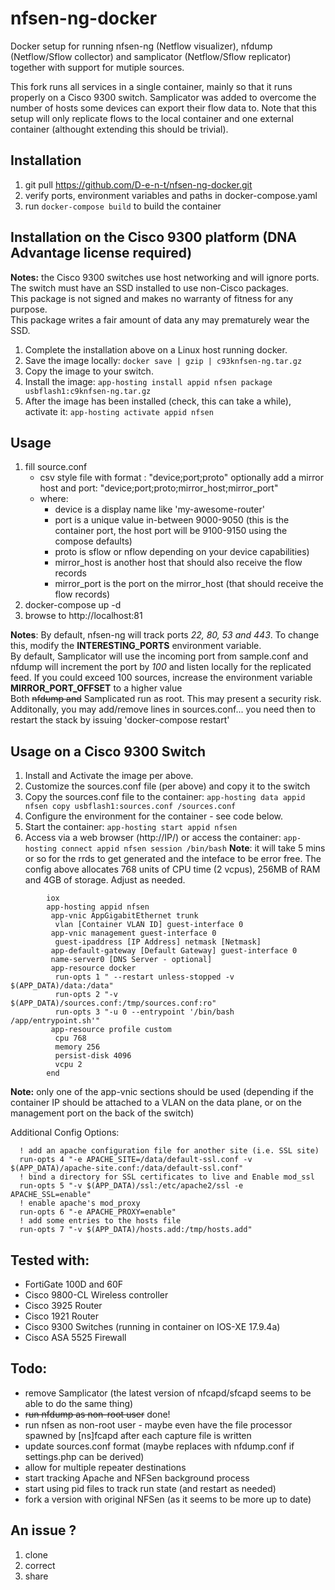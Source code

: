 # nfsen-ng-docker

Docker setup for running nfsen-ng (Netflow visualizer), nfdump (Netflow/Sflow collector) and samplicator (Netflow/Sflow replicator) together with support for mutiple sources.

This fork runs all services in a single container, mainly so that it runs properly on a Cisco 9300 switch.  Samplicator was added to overcome the number of hosts some devices can export their flow data to.  Note that this setup will only replicate flows to the local container and one external container (althought extending this should be trivial).

## Installation

1. git pull https://github.com/D-e-n-t/nfsen-ng-docker.git
2. verify ports, environment variables and paths in docker-compose.yaml
3. run ```docker-compose build``` to build the container

## Installation on the Cisco 9300 platform (DNA Advantage license required)
**Notes:** the Cisco 9300 switches use host networking and will ignore ports.  
  The switch must have an SSD installed to use non-Cisco packages.  
  This package is not signed and makes no warranty of fitness for any purpose.  
  This package writes a fair amount of data any may prematurely wear the SSD.  

1. Complete the installation above on a Linux host running docker.
2. Save the image locally: ```docker save | gzip | c93knfsen-ng.tar.gz```
3. Copy the image to your switch.
4. Install the image: ```app-hosting install appid nfsen package usbflash1:c9knfsen-ng.tar.gz```
5. After the image has been installed (check, this can take a while), activate it: ```app-hosting activate appid nfsen```

## Usage

1. fill source.conf
    - csv style file with format : "device;port;proto"
      optionally add a mirror host and port: "device;port;proto;mirror_host;mirror_port"
    - where:
        - device is a display name like 'my-awesome-router'
        - port is a unique value in-between 9000-9050 (this is the container port, the host port will be 9100-9150 using the compose defaults)
        - proto is sflow or nflow depending on your device capabilities)
        - mirror_host is another host that should also receive the flow records
        - mirror_port is the port on the mirror_host (that should receive the flow records)
2. docker-compose up -d
3. browse to http://localhost:81
  
  **Notes**:  By default, nfsen-ng will track ports _22, 80, 53 and 443_.  To change this, modify the **INTERESTING_PORTS** environment variable.  
  By default, Samplicator will use the incoming port from sample.conf and nfdump will increment the port by _100_ and listen locally for the replicated feed.  If you could exceed 100 sources, increase the environment variable **MIRROR_PORT_OFFSET** to a higher value  
  Both ~~nfdump and~~ Samplicated run as root.  This may present a security risk.  
  Additonally, you may add/remove lines in sources.conf... you need then to restart the stack by issuing 'docker-compose restart'  

## Usage on a Cisco 9300 Switch

1. Install and Activate the image per above.
2. Customize the sources.conf file (per above) and copy it to the switch
3. Copy the sources.conf file to the container: ```app-hosting data appid nfsen copy usbflash1:sources.conf /sources.conf```
4. Configure the environment for the container - see code below.
5. Start the container: ```app-hosting start appid nfsen```
6. Access via a web browser (http://IP/) or access the container: ```app-hosting connect appid nfsen session /bin/bash```
**Note**: it will take 5 mins or so for the rrds to get generated and the inteface to be error free.
      The config above allocates 768 units of CPU time (2 vcpus), 256MB of RAM and 4GB of storage.  Adjust as needed.
```
	    iox
	    app-hosting appid nfsen
	     app-vnic AppGigabitEthernet trunk
	      vlan [Container VLAN ID] guest-interface 0
	     app-vnic management guest-interface 0
	      guest-ipaddress [IP Address] netmask [Netmask]
	     app-default-gateway [Default Gateway] guest-interface 0
	     name-server0 [DNS Server - optional]
	     app-resource docker
	      run-opts 1 " --restart unless-stopped -v $(APP_DATA)/data:/data"
	      run-opts 2 "-v $(APP_DATA)/sources.conf:/tmp/sources.conf:ro"
	      run-opts 3 "-u 0 --entrypoint '/bin/bash /app/entrypoint.sh'"
	     app-resource profile custom
	      cpu 768
	      memory 256
	      persist-disk 4096
	      vcpu 2
	    end
```

  **Note:** only one of the app-vnic sections should be used (depending if the container IP should be attached to a VLAN on the data plane, or on the management port on the back of the switch)

  Additional Config Options:
```
  ! add an apache configuration file for another site (i.e. SSL site)
  run-opts 4 "-e APACHE_SITE=/data/default-ssl.conf -v $(APP_DATA)/apache-site.conf:/data/default-ssl.conf"
  ! bind a directory for SSL certificates to live and Enable mod_ssl
  run-opts 5 "-v $(APP_DATA)/ssl:/etc/apache2/ssl -e APACHE_SSL=enable"
  ! enable apache's mod_proxy
  run-opts 6 "-e APACHE_PROXY=enable"
  ! add some entries to the hosts file
  run-opts 7 "-v $(APP_DATA)/hosts.add:/tmp/hosts.add"
```

## Tested with:

- FortiGate 100D and 60F
- Cisco 9800-CL Wireless controller
- Cisco 3925 Router
- Cisco 1921 Router
- Cisco 9300 Switches (running in container on IOS-XE 17.9.4a)
- Cisco ASA 5525 Firewall

## Todo:

- remove Samplicator (the latest version of nfcapd/sfcapd seems to be able to do the same thing)
- ~~run nfdump as non-root user~~ done!
- run nfsen as non-root user - maybe even have the file processor spawned by [ns]fcapd after each capture file is written
- update sources.conf format (maybe replaces with nfdump.conf if settings.php can be derived)
- allow for multiple repeater destinations
- start tracking Apache and NFSen background process 
- start using pid files to track run state (and restart as needed)
- fork a version with original NFSen (as it seems to be more up to date)

## An issue ?

1. clone
2. correct
3. share
